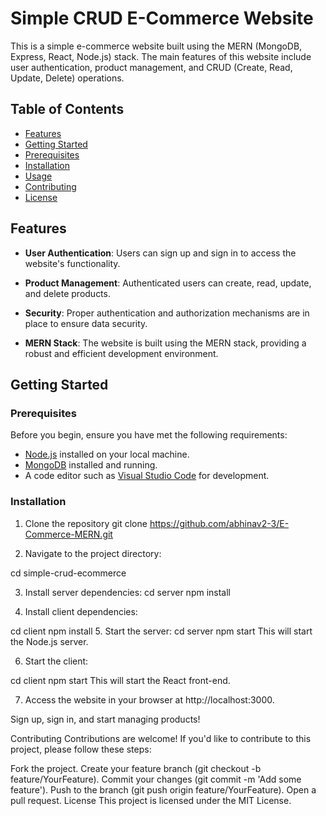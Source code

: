 # Simple CRUD E-Commerce Website

This is a simple e-commerce website built using the MERN (MongoDB, Express, React, Node.js) stack. The main features of this website include user authentication, product management, and CRUD (Create, Read, Update, Delete) operations.

## Table of Contents

- [Features](#features)
- [Getting Started](#getting-started)
- [Prerequisites](#prerequisites)
- [Installation](#installation)
- [Usage](#usage)
- [Contributing](#contributing)
- [License](#license)

## Features

- **User Authentication**: Users can sign up and sign in to access the website's functionality.

- **Product Management**: Authenticated users can create, read, update, and delete products.

- **Security**: Proper authentication and authorization mechanisms are in place to ensure data security.

- **MERN Stack**: The website is built using the MERN stack, providing a robust and efficient development environment.

## Getting Started

### Prerequisites

Before you begin, ensure you have met the following requirements:

- [Node.js](https://nodejs.org/) installed on your local machine.
- [MongoDB](https://www.mongodb.com/) installed and running.
- A code editor such as [Visual Studio Code](https://code.visualstudio.com/) for development.

### Installation

1. Clone the repository
   git clone  https://github.com/abhinav2-3/E-Commerce-MERN.git
   
2. Navigate to the project directory:

  cd simple-crud-ecommerce

3. Install server dependencies:
  cd server
  npm install

4. Install client dependencies:

  cd client
  npm install
5. Start the server:
  cd server
  npm start
This will start the Node.js server.

6. Start the client:

  cd client
  npm start
This will start the React front-end.

7. Access the website in your browser at http://localhost:3000.

Sign up, sign in, and start managing products!

Contributing
Contributions are welcome! If you'd like to contribute to this project, please follow these steps:

Fork the project.
Create your feature branch (git checkout -b feature/YourFeature).
Commit your changes (git commit -m 'Add some feature').
Push to the branch (git push origin feature/YourFeature).
Open a pull request.
License
This project is licensed under the MIT License.
